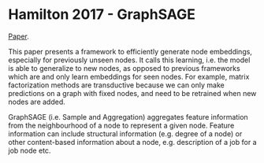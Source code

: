 # Hamilton 2017 - GraphSAGE

[Paper](https://ar5iv.labs.arxiv.org/html/1706.02216).

This paper presents a framework to efficiently generate node embeddings, especially for previously unseen nodes. It calls this <inductive> learning, i.e. the model is able to generalize to new nodes, as opposed to previous frameworks which are <transductive> and only learn embeddings for seen nodes. For example, matrix factorization methods are transductive because we can only make predictions on a graph with fixed nodes, and need to be retrained when new nodes are added.

GraphSAGE (i.e. Sample and Aggregation) aggregates feature information from the neighbourhood of a node to represent a given node. Feature information can include structural information (e.g. degree of a node) or other content-based information about a node, e.g. description of a job for a job node etc. 

